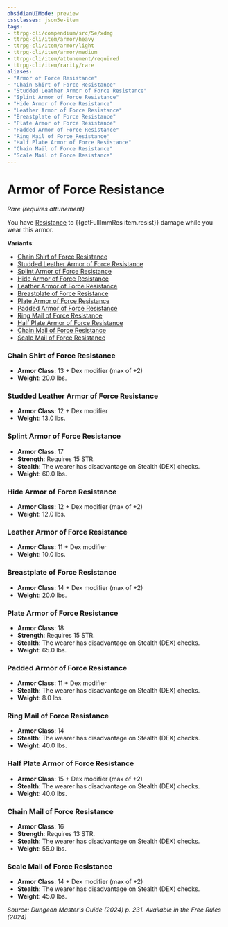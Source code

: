 ```yaml
---
obsidianUIMode: preview
cssclasses: json5e-item
tags:
- ttrpg-cli/compendium/src/5e/xdmg
- ttrpg-cli/item/armor/heavy
- ttrpg-cli/item/armor/light
- ttrpg-cli/item/armor/medium
- ttrpg-cli/item/attunement/required
- ttrpg-cli/item/rarity/rare
aliases: 
- "Armor of Force Resistance"
- "Chain Shirt of Force Resistance"
- "Studded Leather Armor of Force Resistance"
- "Splint Armor of Force Resistance"
- "Hide Armor of Force Resistance"
- "Leather Armor of Force Resistance"
- "Breastplate of Force Resistance"
- "Plate Armor of Force Resistance"
- "Padded Armor of Force Resistance"
- "Ring Mail of Force Resistance"
- "Half Plate Armor of Force Resistance"
- "Chain Mail of Force Resistance"
- "Scale Mail of Force Resistance"
---
```

# Armor of Force Resistance
*Rare (requires attunement)*  


You have [Resistance](3-Compendium/CLI/rules/variant-rules/resistance-xphb.md) to {{getFullImmRes item.resist}} damage while you wear this armor.

**Variants**:
- [Chain Shirt of Force Resistance](#Chain%20Shirt%20of%20Force%20Resistance)
- [Studded Leather Armor of Force Resistance](#Studded%20Leather%20Armor%20of%20Force%20Resistance)
- [Splint Armor of Force Resistance](#Splint%20Armor%20of%20Force%20Resistance)
- [Hide Armor of Force Resistance](#Hide%20Armor%20of%20Force%20Resistance)
- [Leather Armor of Force Resistance](#Leather%20Armor%20of%20Force%20Resistance)
- [Breastplate of Force Resistance](#Breastplate%20of%20Force%20Resistance)
- [Plate Armor of Force Resistance](#Plate%20Armor%20of%20Force%20Resistance)
- [Padded Armor of Force Resistance](#Padded%20Armor%20of%20Force%20Resistance)
- [Ring Mail of Force Resistance](#Ring%20Mail%20of%20Force%20Resistance)
- [Half Plate Armor of Force Resistance](#Half%20Plate%20Armor%20of%20Force%20Resistance)
- [Chain Mail of Force Resistance](#Chain%20Mail%20of%20Force%20Resistance)
- [Scale Mail of Force Resistance](#Scale%20Mail%20of%20Force%20Resistance)

### Chain Shirt of Force Resistance

- **Armor Class**: 13 + Dex modifier (max of +2)
- **Weight**: 20.0 lbs.

### Studded Leather Armor of Force Resistance

- **Armor Class**: 12 + Dex modifier
- **Weight**: 13.0 lbs.

### Splint Armor of Force Resistance

- **Armor Class**: 17
- **Strength**: Requires 15 STR.
- **Stealth**: The wearer has disadvantage on Stealth (DEX) checks.
- **Weight**: 60.0 lbs.

### Hide Armor of Force Resistance

- **Armor Class**: 12 + Dex modifier (max of +2)
- **Weight**: 12.0 lbs.

### Leather Armor of Force Resistance

- **Armor Class**: 11 + Dex modifier
- **Weight**: 10.0 lbs.

### Breastplate of Force Resistance

- **Armor Class**: 14 + Dex modifier (max of +2)
- **Weight**: 20.0 lbs.

### Plate Armor of Force Resistance

- **Armor Class**: 18
- **Strength**: Requires 15 STR.
- **Stealth**: The wearer has disadvantage on Stealth (DEX) checks.
- **Weight**: 65.0 lbs.

### Padded Armor of Force Resistance

- **Armor Class**: 11 + Dex modifier
- **Stealth**: The wearer has disadvantage on Stealth (DEX) checks.
- **Weight**: 8.0 lbs.

### Ring Mail of Force Resistance

- **Armor Class**: 14
- **Stealth**: The wearer has disadvantage on Stealth (DEX) checks.
- **Weight**: 40.0 lbs.

### Half Plate Armor of Force Resistance

- **Armor Class**: 15 + Dex modifier (max of +2)
- **Stealth**: The wearer has disadvantage on Stealth (DEX) checks.
- **Weight**: 40.0 lbs.

### Chain Mail of Force Resistance

- **Armor Class**: 16
- **Strength**: Requires 13 STR.
- **Stealth**: The wearer has disadvantage on Stealth (DEX) checks.
- **Weight**: 55.0 lbs.

### Scale Mail of Force Resistance

- **Armor Class**: 14 + Dex modifier (max of +2)
- **Stealth**: The wearer has disadvantage on Stealth (DEX) checks.
- **Weight**: 45.0 lbs.


*Source: Dungeon Master's Guide (2024) p. 231. Available in the Free Rules (2024)*